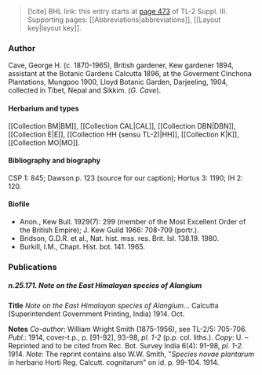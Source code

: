 > [!cite] BHL link: this entry starts at [page 473](https://www.biodiversitylibrary.org/item/103861#page/483/mode/1up) of TL-2 Suppl. III.
> Supporting pages: [[Abbreviations|abbreviations]], [[Layout key|layout key]].

### Author

Cave, George H. (c. 1870-1965), British gardener, Kew gardener 1894, assistant at the Botanic Gardens Calcutta 1896, at the Goverment Cinchona Plantations, Mungpoo 1900, Lloyd Botanic Garden, Darjeeling, 1904, collected in Tibet, Nepal and Sikkim. (*G. Cave*).

#### Herbarium and types

[[Collection BM|BM]], [[Collection CAL|CAL]], [[Collection DBN|DBN]], [[Collection E|E]], [[Collection HH (sensu TL-2)|HH]], [[Collection K|K]], [[Collection MO|MO]].

#### Bibliography and biography

CSP 1: 845; Dawson p. 123 (source for our caption); Hortus 3: 1190; IH 2: 120.

#### Biofile

- Anon., Kew Bull. 1929(7): 299 (member of the Most Excellent Order of the British Empire); J. Kew Guild 1966: 708-709 (portr.).
- Bridson, G.D.R. et al., Nat. hist. mss. res. Brit. Isl. 138.19. 1980.
- Burkill, I.M., Chapt. Hist. bot. 141. 1965.

### Publications

##### n.25.171. Note on the East Himalayan species of Alangium

**Title**
*Note on the East Himalayan species of Alangium*... Calcutta (Superintendent Government Printing, India) 1914. Oct.

**Notes**
*Co-author*: William Wright Smith (1875-1956), see TL-2/5: 705-706.
*Publ*.: 1914, cover-t.p., p. \[91-92\], 93-98, *pl. 1-2* (p.p. col. liths.). *Copy*: U. – Reprinted and to be cited from Rec. Bot. Survey India 6(4): 91-98, *pl. 1-2.* 1914.
*Note*: The reprint contains also W.W. Smith, "*Species novae plantarum* in herbario Horti Reg. Calcutt. cognitarum" on id. p. 99-104. 1914.

